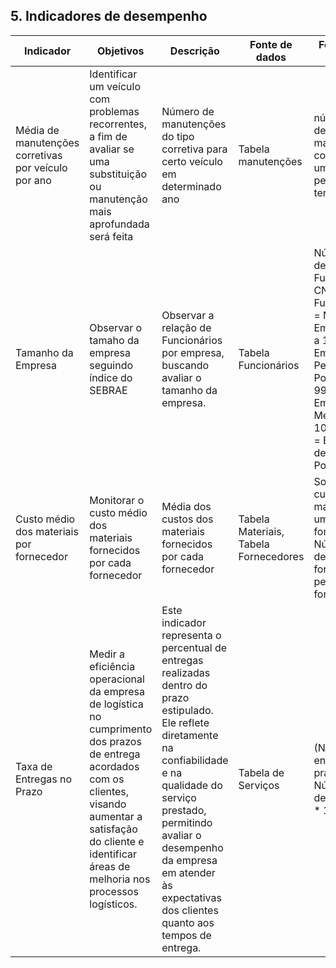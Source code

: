 ## 5. Indicadores de desempenho

| **Indicador** | **Objetivos** | **Descrição** | **Fonte de dados** | **Fórmula de cálculo** |
| ---           | ---           | ---           | ---             | ---             |
| Média de manutenções corretivas por veículo por ano | Identificar um veículo com problemas recorrentes, a fim de avaliar se uma substituição ou manutenção mais aprofundada será feita | Número de manutenções do tipo corretiva para certo veículo em determinado ano | Tabela manutenções | número total de manutenções corretivas de um veículo / período de tempo (anos) |
| Tamanho da Empresa | Observar o tamaho da empresa seguindo índice do SEBRAE | Observar a relação de Funcionários por empresa, buscando avaliar o tamanho da empresa. | Tabela Funcionários | Número total de Funcionários/ CNPJ - Até 9 Funcionarios = Micro Empresa / 9 a 19 = Empresa de Pequeno Porte / 20 a 99 = Empresa de Médio Porte / 100 ou mais = Empresa de Grande Porte |
| Custo médio dos materiais por fornecedor | Monitorar o custo médio dos materiais fornecidos por cada fornecedor | Média dos custos dos materiais fornecidos por cada fornecedor | Tabela Materiais, Tabela Fornecedores | Soma dos custos dos materiais de um fornecedor / Número total de materiais fornecidos pelo mesmo fornecedor |
| Taxa de Entregas no Prazo | Medir a eficiência operacional da empresa de logística no cumprimento dos prazos de entrega acordados com os clientes, visando aumentar a satisfação do cliente e identificar áreas de melhoria nos processos logísticos. | Este indicador representa o percentual de entregas realizadas dentro do prazo estipulado. Ele reflete diretamente na confiabilidade e na qualidade do serviço prestado, permitindo avaliar o desempenho da empresa em atender às expectativas dos clientes quanto aos tempos de entrega. | Tabela de Serviços | (Número de entregas no prazo / Número total de entregas) * 100 |

